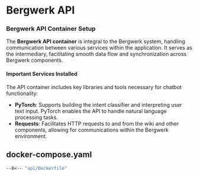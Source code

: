 # Bergwerk API

### Bergwerk API Container Setup

The **Bergwerk API container** is integral to the Bergwerk system, handling communication between various services within the application. It serves as the intermediary, facilitating smooth data flow and synchronization across Bergwerk components.

#### Important Services Installed

The API container includes key libraries and tools necessary for chatbot functionality:

- **PyTorch**: Supports building the intent classifier and interpreting user text input. PyTorch enables the API to handle natural language processing tasks.
- **Requests**: Facilitates HTTP requests to and from the wiki and other components, allowing for communications within the Bergwerk environment.


## docker-compose.yaml

```Dockerfile
--8<-- "api/Dockerfile"
```